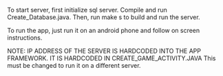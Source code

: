 To start server, first initialize sql server. Compile and run Create_Database.java.
Then, run make s to build and run the server. 

To run the app, just run it on an android phone and follow on screen instructions. 

NOTE: IP ADDRESS OF THE SERVER IS HARDCODED INTO THE APP FRAMEWORK. IT IS HARDCODED IN CREATE_GAME_ACTIVITY.JAVA
This must be changed to run it on a different server.